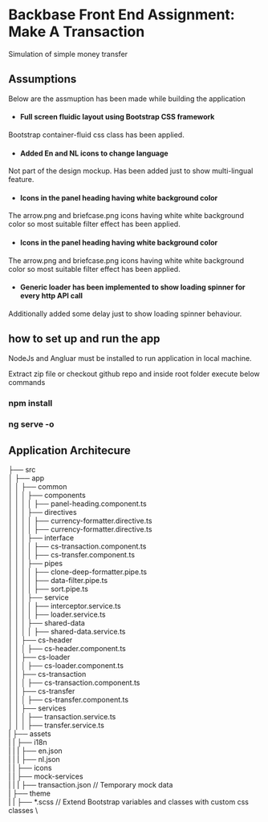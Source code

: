 # Backbase Front End Assignment: Make A Transaction
Simulation of simple money transfer

## Assumptions
Below are the assmuption has been made while building the application

* #### Full screen fluidic layout using Bootstrap CSS framework
Bootstrap container-fluid css class has been applied.
* #### Added En and NL icons to change language
Not part of the design mockup. Has been added just to show multi-lingual feature.
* #### Icons in the panel heading having white background color
The arrow.png and briefcase.png icons having white white background color so most suitable filter effect has been applied.

* #### Icons in the panel heading having white background color
The arrow.png and briefcase.png icons having white white background color so most suitable filter effect has been applied.

* #### Generic loader has been implemented to show loading spinner for every http API call
Additionally added some delay just to show loading spinner behaviour.

## how to set up and run the app
NodeJs and Angluar must be installed to run application in local machine.

Extract zip file or checkout github repo and inside root folder execute below commands
  ### npm install
  ### ng serve -o
## Application Architecure
├── src \
│   ├── app \
│   │   ├── common \
│   │   │   ├── components \
│   │   │   │   ├── panel-heading.component.ts \
│   │   │   ├── directives \
│   │   │   │   ├── currency-formatter.directive.ts \
│   │   │   │   ├── currency-formatter.directive.ts \
│   │   │   ├── interface \
│   │   │   │   ├── cs-transaction.component.ts \
│   │   │   │   ├── cs-transfer.component.ts \
│   │   │   ├── pipes \
│   │   │   │   ├── clone-deep-formatter.pipe.ts \
│   │   │   │   ├── data-filter.pipe.ts \
│   │   │   │   ├── sort.pipe.ts \
│   │   │   ├── service \
│   │   │   │   ├── interceptor.service.ts \
│   │   │   │   ├── loader.service.ts \
│   │   │   ├── shared-data \
│   │   │   │   ├── shared-data.service.ts \
│   │   ├── cs-header \
│   │   │   ├── cs-header.component.ts \
│   │   ├── cs-loader \
│   │   │   ├── cs-loader.component.ts \
│   │   ├── cs-transaction \
│   │   │   ├── cs-transaction.component.ts \
│   │   ├── cs-transfer \
│   │   │   ├── cs-transfer.component.ts \
│   │   ├── services \
│   │   │   ├── transaction.service.ts \
│   │   │   ├── transfer.service.ts \
|   ├── assets \
|   |   ├── i18n \
|   |   |   ├── en.json \
|   |   |   ├── nl.json \
|   |   ├── icons \
|   |   ├── mock-services \
|   |   |   ├──  transaction.json // Temporary mock data \
|   ├── theme \
|   |   ├── *.scss // Extend Bootstrap variables and classes with custom css classes \

